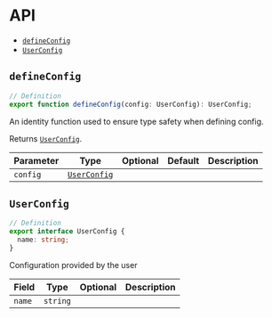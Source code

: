 # API

- [`defineConfig`](#defineconfig)
- [`UserConfig`](#userconfig)

## `defineConfig`

```ts
// Definition
export function defineConfig(config: UserConfig): UserConfig;
```

An identity function used to ensure type safety when defining config.

Returns [`UserConfig`](#userconfig).

| Parameter | Type                        | Optional | Default | Description |
| --------- | --------------------------- | :------: | ------- | ----------- |
| `config`  | [`UserConfig`](#userconfig) |          |         |

## `UserConfig`

```ts
// Definition
export interface UserConfig {
  name: string;
}
```

Configuration provided by the user

| Field  | Type     | Optional | Description |
| ------ | -------- | :------: | ----------- |
| `name` | `string` |          |
